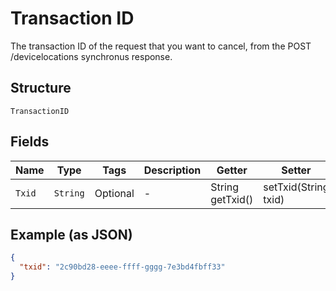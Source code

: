 
# Transaction ID

The transaction ID of the request that you want to cancel, from the POST /devicelocations synchronus response.

## Structure

`TransactionID`

## Fields

| Name | Type | Tags | Description | Getter | Setter |
|  --- | --- | --- | --- | --- | --- |
| `Txid` | `String` | Optional | - | String getTxid() | setTxid(String txid) |

## Example (as JSON)

```json
{
  "txid": "2c90bd28-eeee-ffff-gggg-7e3bd4fbff33"
}
```

